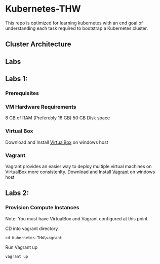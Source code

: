 # Kubernetes-THW
This repo is optimized for learning kubernetes with an end goal of understanding each task required to bootstrap a Kubernetes cluster.


## Cluster Architecture


## Labs

## Labs 1:
### Prerequisites
### VM Hardware Requirements

8 GB of RAM (Preferebly 16 GB)
50 GB Disk space
### Virtual Box
Download and Install [VirtualBox](https://www.virtualbox.org/wiki/Downloads) on windows host
### Vagrant
Vagrant provides an easier way to deploy multiple virtual machines on VirtualBox more consistenlty.
Download and Install [Vagrant](https://www.vagrantup.com/) on windows host

## Labs 2:
### Provision Compute Instances

Note: You must have VirtualBox and Vagrant configured at this point

CD into vagrant directory

`cd Kubernetes-THW\vagrant`

Run Vagrant up

`vagrant up`
